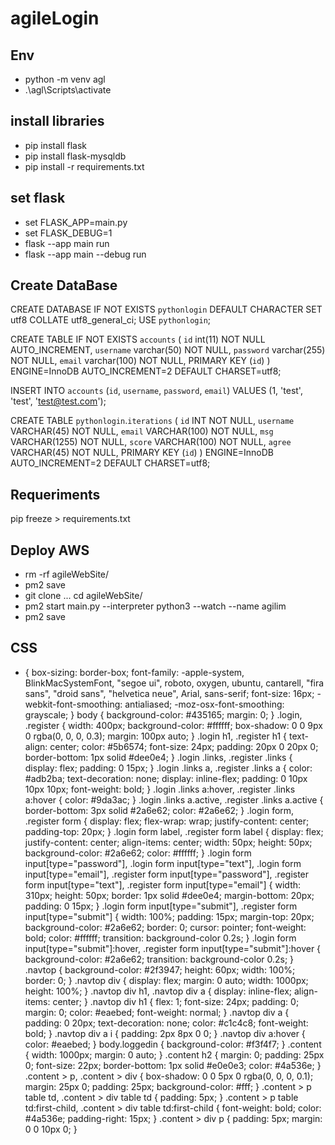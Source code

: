 # agileLogin

## Env 
- python -m venv agl 
- .\agl\Scripts\activate

## install libraries
- pip install flask
- pip install flask-mysqldb
- pip install -r requirements.txt

## set flask
- set FLASK_APP=main.py
- set FLASK_DEBUG=1
- flask --app main run
- flask --app main --debug run 

## Create DataBase
CREATE DATABASE IF NOT EXISTS `pythonlogin` DEFAULT CHARACTER SET utf8 COLLATE utf8_general_ci;
USE `pythonlogin`;

CREATE TABLE IF NOT EXISTS `accounts` (
	`id` int(11) NOT NULL AUTO_INCREMENT,
  	`username` varchar(50) NOT NULL,
  	`password` varchar(255) NOT NULL,
  	`email` varchar(100) NOT NULL,
    PRIMARY KEY (`id`)
) ENGINE=InnoDB AUTO_INCREMENT=2 DEFAULT CHARSET=utf8;

INSERT INTO `accounts` (`id`, `username`, `password`, `email`) VALUES (1, 'test', 'test', 'test@test.com');

CREATE TABLE `pythonlogin`.`iterations` (
  `id` INT NOT NULL,
  `username` VARCHAR(45) NOT NULL,
  `email` VARCHAR(100) NOT NULL,
  `msg` VARCHAR(1255) NOT NULL,
  `score` VARCHAR(100) NOT NULL,
  `agree` VARCHAR(45) NOT NULL,
  PRIMARY KEY (`id`)
  ) ENGINE=InnoDB AUTO_INCREMENT=2 DEFAULT CHARSET=utf8;

## Requeriments
pip freeze > requirements.txt

## Deploy AWS
- rm -rf agileWebSite/
- pm2 save
- git clone ... cd agileWebSite/
- pm2 start main.py --interpreter python3 --watch --name agilim
- pm2 save


## CSS
* {
    box-sizing: border-box;
    font-family: -apple-system, BlinkMacSystemFont, "segoe ui", roboto, oxygen, ubuntu, cantarell, "fira sans", "droid sans", "helvetica neue", Arial, sans-serif;
    font-size: 16px;
    -webkit-font-smoothing: antialiased;
    -moz-osx-font-smoothing: grayscale;
}
body {
    background-color: #435165;
    margin: 0;
}
.login, .register {
    width: 400px;
    background-color: #ffffff;
    box-shadow: 0 0 9px 0 rgba(0, 0, 0, 0.3);
    margin: 100px auto;
}
.login h1, .register h1 {
    text-align: center;
    color: #5b6574;
    font-size: 24px;
    padding: 20px 0 20px 0;
    border-bottom: 1px solid #dee0e4;
}
.login .links, .register .links {
    display: flex;
    padding: 0 15px;
}
.login .links a, .register .links a {
    color: #adb2ba;
    text-decoration: none;
    display: inline-flex;
    padding: 0 10px 10px 10px;
    font-weight: bold;
}
.login .links a:hover, .register .links a:hover {
    color: #9da3ac;
}
.login .links a.active, .register .links a.active {
    border-bottom: 3px solid #2a6e62;
    color: #2a6e62;
}
.login form, .register form {
    display: flex;
    flex-wrap: wrap;
    justify-content: center;
    padding-top: 20px;
}
.login form label, .register form label {
    display: flex;
    justify-content: center;
    align-items: center;
    width: 50px;
    height: 50px;
    background-color: #2a6e62;
    color: #ffffff;
}
.login form input[type="password"], .login form input[type="text"], .login form input[type="email"], .register form input[type="password"], .register form input[type="text"], .register form input[type="email"] {
    width: 310px;
    height: 50px;
    border: 1px solid #dee0e4;
    margin-bottom: 20px;
    padding: 0 15px;
}
.login form input[type="submit"], .register form input[type="submit"] {
    width: 100%;
    padding: 15px;
    margin-top: 20px;
    background-color: #2a6e62;
    border: 0;
    cursor: pointer;
    font-weight: bold;
    color: #ffffff;
    transition: background-color 0.2s;
}
.login form input[type="submit"]:hover, .register form input[type="submit"]:hover {
    background-color: #2a6e62;
    transition: background-color 0.2s;
}
.navtop {
    background-color: #2f3947;
    height: 60px;
    width: 100%;
    border: 0;
}
.navtop div {
    display: flex;
    margin: 0 auto;
    width: 1000px;
    height: 100%;
}
.navtop div h1, .navtop div a {
    display: inline-flex;
    align-items: center;
}
.navtop div h1 {
    flex: 1;
    font-size: 24px;
    padding: 0;
   margin: 0;
    color: #eaebed;
    font-weight: normal;
}
.navtop div a {
    padding: 0 20px;
    text-decoration: none;
    color: #c1c4c8;
    font-weight: bold;
}
.navtop div a i {
    padding: 2px 8px 0 0;
}
.navtop div a:hover {
    color: #eaebed;
}
body.loggedin {
    background-color: #f3f4f7;
}
.content {
    width: 1000px;
    margin: 0 auto;
}
.content h2 {
    margin: 0;
    padding: 25px 0;
    font-size: 22px;
    border-bottom: 1px solid #e0e0e3;
    color: #4a536e;
}
.content > p, .content > div {
    box-shadow: 0 0 5px 0 rgba(0, 0, 0, 0.1);
    margin: 25px 0;
    padding: 25px;
  background-color: #fff;
}
.content > p table td, .content > div table td {
  padding: 5px;
}
.content > p table td:first-child, .content > div table td:first-child {
  font-weight: bold;
  color: #4a536e;
  padding-right: 15px;
}
.content > div p {
  padding: 5px;
  margin: 0 0 10px 0;
}